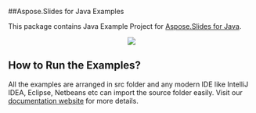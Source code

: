 ##Aspose.Slides for Java Examples

This package contains Java Example Project for [Aspose.Slides for Java](http://www.aspose.com/java/powerpoint-component.aspx).

<p align="center">
  <a title="Download complete Aspose.Slides for Java source code" href="https://github.com/asposeslides/Aspose_Slides_Java/archive/master.zip">
	<img src="https://raw.github.com/AsposeExamples/java-examples-dashboard/master/images/downloadZip-Button-Large.png" />
  </a>
</p>

## How to Run the Examples?

All the examples are arranged in src folder and any modern IDE like IntelliJ IDEA, Eclipse, Netbeans etc can import the source folder easily. Visit our [documentation website](http://www.aspose.com/docs/display/slidesjava/How+to+Run+the+Examples) for more details.
